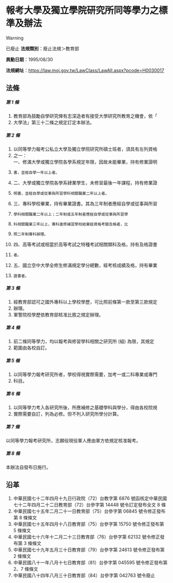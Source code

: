 # 報考大學及獨立學院研究所同等學力之標準及辦法


> [!WARNING]
> 已廢止
**法規類別**：廢止法規＞教育部

**異動日期**：1995/08/30  

**法規網址**：https://law.moj.gov.tw/LawClass/LawAll.aspx?pcode=H0030017



## 法條
##### 第 1 條
1. 教育部為鼓勵自學研究俾有志深造者有接受大學研究所教育之機會，依「
1. 大學法」第三十二條之規定訂定本辦法。

##### 第 2 條
1. 以同等學力報考公私立大學及獨立學院研究所碩士班者，須具有左列資格
1. 之一：  
一、修滿大學或獨立學院各學系規定年限，因故未能畢業，持有修業證明
1.     書，並經自學一年以上者。
1. 二、大學或獨立學院各學系肄業學生，未修習最後一年課程，持有修業證
1.     明書，並經自學或從事與所習學科相關職業二年以上者。
1. 三、專科學校畢業，持有畢業證書。其為三年制者應經自學或從事與所習
1.     學科相關職業二年以上；二年制或五年制者應經自學或從事與所習學
1.     科相關職業三年以上，專科進修補習學校結業經資格考驗及格者，比
1.     照二年制專科辦理。
1. 四、高等考試或相當於高等考試之特種考試相關類科及格，持有及格證書
1.     者。
1. 五、國立空中大學全修生修滿規定學分總數，經考核成績及格，持有畢業
1.     證書者。

##### 第 3 條
1. 經教育部認可之國外專科以上學校學歷，可比照前條第一款至第三款規定
1. 辦理。
1. 軍警院校學歷依教育部核准比敘之規定辦理。

##### 第 4 條
1. 前二條同等學力，均以報考與修習學科相關之研究所 (組) 為限，其規定
1. 範圍由各校自訂。

##### 第 5 條
1. 以同等學力報考研究所者，學校得視實際需要，加考一或二科專業或專門
1. 科目。

##### 第 6 條
1. 以同等學力考入各研究所後，所應補修之基礎學科與學分，得由各校院視
1. 實際需要自訂，列為必修。但不列入研究所學分計算。

##### 第 7 條
以同等學力報考研究所，志願役現役軍人應由軍方依規定核准報考。

##### 第 8 條
本辦法自發布日施行。

## 沿革
1. 中華民國七十二年四月十九日行政院（72）台教字第 6876 號函核定中華民國七十二年四月二十二日教育部（72）台參字第 14448  號令訂定發布全文 8  條
1. 中華民國七十五年二月二十一日教育部（75）台參字第 06845  號令修正發布第 8  條條文
1. 中華民國七十五年四月十八日教育部（75）台參字第 15750  號令修正發布第 5  條條文
1. 中華民國七十六年十二月二十三日教育部（76）台參字第 62132  號令修正發布第 3  條條文
1. 中華民國七十九年五月三十日教育部（79）台參字第 24613  號令修正發布第 2  條條文
1. 中華民國八十一年八月十七日教育部（81）台參字第 045595 號令修正發布第 2、7 條條文
1. 中華民國八十四年八月三十日教育部（84）台參字第 042763 號令廢止
